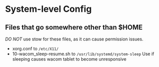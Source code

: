 # System-level Config

## Files that go somewhere other than $HOME

*DO NOT* use stow for these files,
as it can cause permission issues.

* xorg.conf to `/etc/X11/`
* 10-wacom_sleep-resume.sh to `/usr/lib/systemd/system-sleep`
    Use if sleeping causes wacom tablet to become unresponsive
